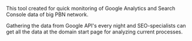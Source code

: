 This tool created for quick monitoring of Google Analytics and Search Console data of big PBN network.

Gathering the data from Google API's every night and SEO-specialists can get all the data at the domain start page for analyzing current processes.
